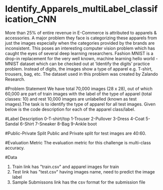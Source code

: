 # Identify_Apparels_multiLabel_classification_CNN
More than 25% of entire revenue in E-Commerce is attributed to apparels &amp; accessories. A major problem they face is categorizing these apparels from just the images especially when the categories provided by the brands are inconsistent. This poses an interesting computer vision problem which has caught the eyes of several deep learning researchers.  Fashion MNIST is a drop-in replacement for the very well known, machine learning hello world - MNIST dataset which can be checked out at ‘Identify the digits’ practice problem. Instead of digits, the images show a type of apparel e.g. T-shirt, trousers, bag, etc. The dataset used in this problem was created by Zalando Research.

#Problem Statement
We have total 70,000 images (28 x 28), out of which 60,000 are part of train images with the label of the type of apparel (total classes: 10) and rest 10,000 images are unlabelled (known as test images).The task is to identify the type of apparel for all test images. Given below is the code description for each of the apparel class/label.

#Label	Description
0-T-shirt/top
1-Trouser
2-Pullover
3-Dress
4-Coat
5-Sandal
6-Shirt
7-Sneaker
8-Bag
9-Ankle boot  

#Public-Private Split
  Public and Private split for test images are 40:60.

#Evaluation Metric
  The evaluation metric for this challenge is multi-class accuracy.

#Data
  1) Train link has "train.csv" and apparel images for train
  2) Test link has "test.csv" having images name, need to predict the image label
  3) Sample Submissons link has the csv format for the submission file
